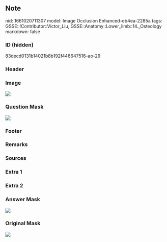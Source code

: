 ## Note
nid: 1661020711307
model: Image Occlusion Enhanced-eb4ea-2285a
tags: GSSE::!Contributor::Victor_Liu, GSSE::Anatomy::Lower_limb::14._Osteology
markdown: false

### ID (hidden)
83decd0131b14021b8b192f446647516-ao-29

### Header


### Image
<img src="tmppmpad434.png">

### Question Mask
<img src="83decd0131b14021b8b192f446647516-ao-29-Q.svg">

### Footer


### Remarks


### Sources


### Extra 1


### Extra 2


### Answer Mask
<img src="83decd0131b14021b8b192f446647516-ao-29-A.svg">

### Original Mask
<img src="83decd0131b14021b8b192f446647516-ao-O.svg">
